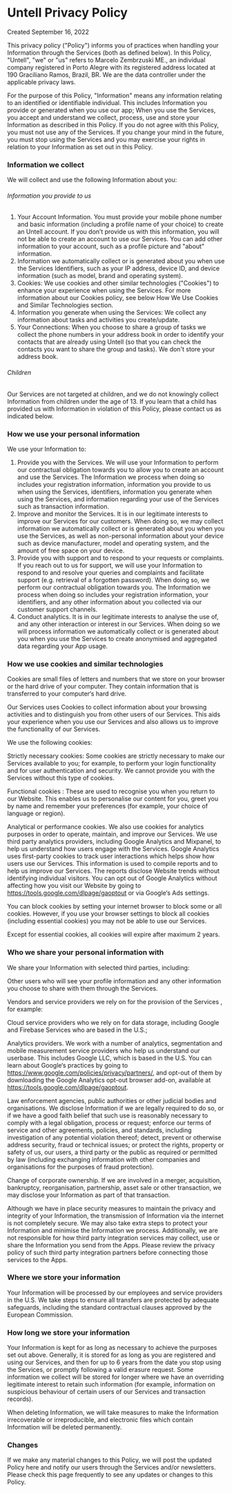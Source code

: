 # Untell Privacy Policy
Created September 16, 2022

This privacy policy ("Policy") informs you of practices when handling your Information through the Services (both as defined below). In this Policy, "Untell", "we" or "us" refers to Marcelo Zembrzuski ME., an individual company registered in Porto Alegre with its registered address located at 190 Graciliano Ramos, Brazil, BR. We are the data controller under the applicable privacy laws.

For the purpose of this Policy, "Information" means any information relating to an identified or identifiable individual. This includes Information you provide or generated when you use our app; When you use the Services, you accept and understand we collect, process, use and store your Information as described in this Policy. If you do not agree with this Policy, you must not use any of the Services. If you change your mind in the future, you must stop using the Services and you may exercise your rights in relation to your Information as set out in this Policy.

### Information we collect

We will collect and use the following Information about you:

###### Information you provide to us
1. Your Account Information. You must provide your mobile phone number and basic information (including a profile name of your choice) to create an Untell account. If you don’t provide us with this information, you will not be able to create an account to use our Services. You can add other information to your account, such as a profile picture and "about" information.
2. Information we automatically collect or is generated about you when use the Services
Identifiers, such as your IP address, device ID, and device information (such as model, brand and operating system).
3. Cookies: We use cookies and other similar technologies ("Cookies") to enhance your experience when using the Services. For more information about our Cookies policy, see below How We Use Cookies and Similar Technologies section.
4. Information you generate when using the Services: 
We collect any information about tasks and activities you create/update. 
5. Your Connections:
When you choose to share a group of tasks we collect the phone numbers in your address book in order to identify your contacts that are already using Untell (so that you can check the contacts you want to share the group and tasks). We don't store your address book.


###### Children
Our Services are not targeted at children, and we do not knowingly collect Information from children under the age of 13. If you learn that a child has provided us with Information in violation of this Policy, please contact us as indicated below.

### How we use your personal information
We use your Information to: 

1. Provide you with the Services. We will use your Information to perform our contractual obligation towards you to allow you to create an account and use the Services. The Information we process when doing so includes your registration information, information you provide to us when using the Services, identifiers, information you generate when using the Services, and information regarding your use of the Services such as transaction information. 
2. Improve and monitor the Services. It is in our legitimate interests to improve our Services for our customers. When doing so, we may collect information we automatically collect or is generated about you when you use the Services, as well as non-personal information about your device such as device manufacturer, model and operating system, and the amount of free space on your device.
3. Provide you with support and to respond to your requests or complaints. If you reach out to us for support, we will use your Information to respond to and resolve your queries and complaints and facilitate support (e.g. retrieval of a forgotten password). When doing so, we perform our contractual obligation towards you. The Information we process when doing so includes your registration information, your identifiers, and any other information about you collected via our customer support channels.
4. Conduct analytics. It is in our legitimate interests to analyse the use of, and any other interaction or interest in our Services. When doing so we will process information we automatically collect or is generated about you when you use the Services to create anonymised and aggregated data regarding your App usage.


### How we use cookies and similar technologies
Cookies are small files of letters and numbers that we store on your browser or the hard drive of your computer. They contain information that is transferred to your computer‘s hard drive.

Our Services uses Cookies to collect information about your browsing activities and to distinguish you from other users of our Services. This aids your experience when you use our Services and also allows us to improve the functionality of our Services.

We use the following cookies:

Strictly necessary cookies: Some cookies are strictly necessary to make our Services available to you; for example, to perform your login functionality and for user authentication and security. We cannot provide you with the Services without this type of cookies.

Functional cookies : These are used to recognise you when you return to our Website. This enables us to personalise our content for you, greet you by name and remember your preferences (for example, your choice of language or region).

Analytical or performance cookies. We also use cookies for analytics purposes in order to operate, maintain, and improve our Services. We use third party analytics providers, including Google Analytics and Mixpanel, to help us understand how users engage with the Services. Google Analytics uses first-party cookies to track user interactions which helps show how users use our Services. This information is used to compile reports and to help us improve our Services. The reports disclose Website trends without identifying individual visitors. You can opt out of Google Analytics without affecting how you visit our Website by going to https://tools.google.com/dlpage/gaoptout or via Google‘s Ads settings.

You can block cookies by setting your internet browser to block some or all cookies. However, if you use your browser settings to block all cookies (including essential cookies) you may not be able to use our Services.

Except for essential cookies, all cookies will expire after maximum 2 years.

### Who we share your personal information with
We share your Information with selected third parties, including:

Other users who will see your profile information and any other information you choose to share with them through the Services.

Vendors and service providers we rely on for the provision of the Services , for example:

Cloud service providers who we rely on for data storage, including Google and Firebase Services who are based in the U.S.;

Analytics providers. We work with a number of analytics, segmentation and mobile measurement service providers who help us understand our userbase. This includes Google LLC, which is based in the U.S. You can learn about Google‘s practices by going to https://www.google.com/policies/privacy/partners/, and opt-out of them by downloading the Google Analytics opt-out browser add-on, available at https://tools.google.com/dlpage/gaoptout.

Law enforcement agencies, public authorities or other judicial bodies and organisations. We disclose Information if we are legally required to do so, or if we have a good faith belief that such use is reasonably necessary to comply with a legal obligation, process or request; enforce our terms of service and other agreements, policies, and standards, including investigation of any potential violation thereof; detect, prevent or otherwise address security, fraud or technical issues; or protect the rights, property or safety of us, our users, a third party or the public as required or permitted by law (including exchanging information with other companies and organisations for the purposes of fraud protection).

Change of corporate ownership. If we are involved in a merger, acquisition, bankruptcy, reorganisation, partnership, asset sale or other transaction, we may disclose your Information as part of that transaction.

Although we have in place security measures to maintain the privacy and integrity of your Information, the transmission of Information via the internet is not completely secure. We may also take extra steps to protect your Information and minimise the Information we process.
Additionally, we are not responsible for how third party integration services may collect, use or share the Information you send from the Apps. Please review the privacy policy of such third party integration partners before connecting those services to the Apps.

### Where we store your information
Your Information will be processed by our employees and service providers in the U.S. We take steps to ensure all transfers are protected by adequate safeguards, including the standard contractual clauses approved by the European Commission.

### How long we store your information
Your Information is kept for as long as necessary to achieve the purposes set out above. Generally, it is stored for as long as you are registered and using our Services, and then for up to 6 years from the date you stop using the Services, or promptly following a valid erasure request. Some information we collect will be stored for longer where we have an overriding legitimate interest to retain such information (for example, information on suspicious behaviour of certain users of our Services and transaction records).

When deleting Information, we will take measures to make the Information irrecoverable or irreproducible, and electronic files which contain Information will be deleted permanently.


### Changes
If we make any material changes to this Policy, we will post the updated Policy here and notify our users through the Services and/or newsletters. Please check this page frequently to see any updates or changes to this Policy.
